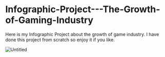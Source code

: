 # Infographic-Project---The-Growth-of-Gaming-Industry
Here is my Infographic Project about the growth of game industry. I have done this project from scratch so enjoy it if you like.


![Untitled](https://user-images.githubusercontent.com/28942562/92286812-060abb00-eed6-11ea-9998-4470c073cf31.png)


